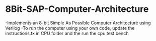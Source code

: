 # 8Bit-SAP-Computer-Architecture
-Implements an 8-bit Simple As Possible Computer Architecture using Verilog
-To run the computer using your own code, update the instructions.tx in CPU folder and the run the cpu test bench

